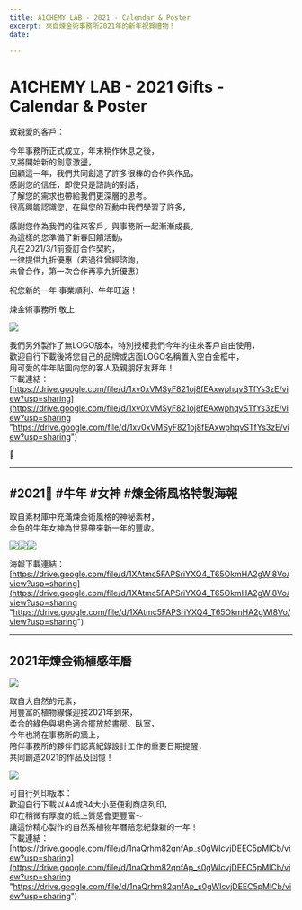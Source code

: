 ```yaml
---
title: A1CHEMY LAB - 2021 - Calendar & Poster
excerpt: 來自煉金術事務所2021年的新年祝賀禮物！
date: 

---
```

# A1CHEMY LAB - 2021 Gifts - Calendar & Poster

致親愛的客戶：

今年事務所正式成立，年末稍作休息之後，  
又將開始新的創意激盪，  
回顧這一年，我們共同創造了許多很棒的合作與作品，  
感謝您的信任，即使只是諮詢的對話，  
了解您的需求也帶給我們更深層的思考。  
很高興能認識您，在與您的互動中我們學習了許多，

感謝您作為我們的往來客戶，與事務所一起漸漸成長，  
為這樣的您準備了新春回饋活動，  
凡在2021/3/1前簽訂合作契約，  
一律提供九折優惠（若過往曾經諮詢，  
未曾合作，第一次合作再享九折優惠）

祝您新的一年 事業順利、牛年旺返！

煉金術事務所 敬上

![](https://i.imgur.com/xx0B7ud.png)

我們另外製作了無LOGO版本，特別授權我們今年的往來客戶自由使用，  
歡迎自行下載後將您自己的品牌或店面LOGO名稱置入空白金框中，  
用可愛的牛年貼圖向您的客人及親朋好友拜年！  
下載連結：[https://drive.google.com/file/d/1xv0xVMSyF821oj8fEAxwphqvSTfYs3zE/view?usp=sharing](https://drive.google.com/file/d/1xv0xVMSyF821oj8fEAxwphqvSTfYs3zE/view?usp=sharing "https://drive.google.com/file/d/1xv0xVMSyF821oj8fEAxwphqvSTfYs3zE/view?usp=sharing")

<hr/>

## **#2021 #牛年 #女神 #煉金術風格特製海報**

取自素材庫中充滿煉金術風格的神秘素材，  
金色的牛年女神為世界帶來新一年的豐收。

  
![](https://i.imgur.com/GLe5bfK.jpg)![](https://i.imgur.com/TIq6hAN.jpg)![](https://i.imgur.com/PsFZQP3.jpg)

海報下載連結：[https://drive.google.com/file/d/1XAtmc5FAPSriYXQ4_T65OkmHA2gWl8Vo/view?usp=sharing](https://drive.google.com/file/d/1XAtmc5FAPSriYXQ4_T65OkmHA2gWl8Vo/view?usp=sharing "https://drive.google.com/file/d/1XAtmc5FAPSriYXQ4_T65OkmHA2gWl8Vo/view?usp=sharing")

<hr/>

## **2021年煉金術植感年曆**

![](https://i.imgur.com/XmgqqpR.jpg)

取自大自然的元素，  
用豐富的植物線條迎接2021年到來，  
柔合的綠色與褐色適合擺放於書房、臥室，  
今年也將在事務所的牆上，  
陪伴事務所的夥伴們認真紀錄設計工作的重要日期提醒，  
共同創造2021的作品及回憶！

![](https://i.imgur.com/9SG2lsn.jpg)

可自行列印版本：  
歡迎自行下載以A4或B4大小至便利商店列印，  
印在稍微有厚度的紙上質感會更豐富～  
讓這份精心製作的自然系植物年曆陪您紀錄新的一年！  
下載連結：[https://drive.google.com/file/d/1naQrhm82qnfAp_s0gWIcvjDEEC5pMlCb/view?usp=sharing](https://drive.google.com/file/d/1naQrhm82qnfAp_s0gWIcvjDEEC5pMlCb/view?usp=sharing "https://drive.google.com/file/d/1naQrhm82qnfAp_s0gWIcvjDEEC5pMlCb/view?usp=sharing")